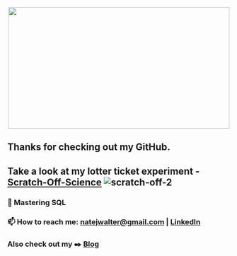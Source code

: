 
<p align="center">
  <img src="https://user-images.githubusercontent.com/66656063/134512138-6cc13b18-99cd-4a55-af4f-74b111928f9d.gif" width="500" height="275"/>
</p>


## Thanks for checking out my GitHub.

## Take a look at my lotter ticket experiment - [Scratch-Off-Science](https://github.com/nate-walter/Scratch-Off-Science) ![scratch-off-2](https://user-images.githubusercontent.com/66656063/143147957-830551a8-8726-47be-9650-7d69b9b6afa9.gif)

<!-- ## :atom: Take a look at [The-Great-Experiment](https://github.com/nate-walter/The-Great-Experiment/)      <img src="https://user-images.githubusercontent.com/66656063/136293229-18c6429a-df5e-40c5-a31a-5dad8a0036da.gif" widtth="250" height="175">                                              -->






### 🌱 Mastering SQL

### 📫 How to reach me: natejwalter@gmail.com | [LinkedIn](https://www.linkedin.com/in/the-nate-walter/)

### Also check out my :black_nib: [Blog](https://natewalter.medium.com/)


<!--
**nate-walter/nate-walter** is a ✨ _special_ ✨ repository because its `README.md` (this file) appears on your GitHub profile.

Here are some ideas to get you started:

- 🔭 I’m currently working on ...
- 🌱 I’m currently learning ...
- 👯 I’m looking to collaborate on ...
- 🤔 I’m looking for help with ...
- 💬 Ask me about ...
- 📫 How to reach me: ...
- 😄 Pronouns: ...
- ⚡ Fun fact: ...
![just-look-at-it](https://user-images.githubusercontent.com/66656063/134506208-1a175900-05e8-4b8b-88b0-20c7b5a44bf6.gif)
-->
